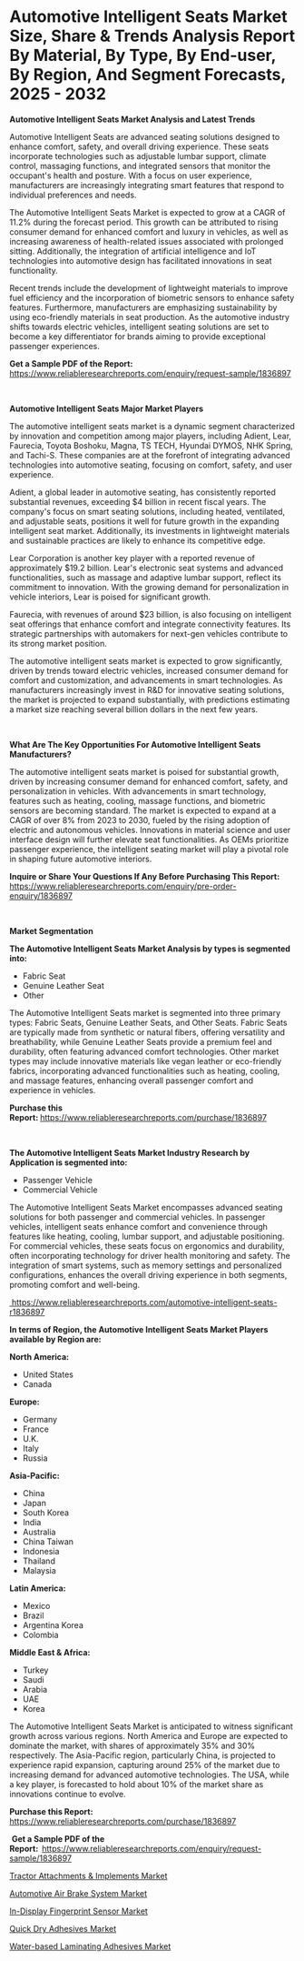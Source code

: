 <p><h1>Automotive Intelligent Seats Market Size, Share & Trends Analysis Report By Material, By Type, By End-user, By Region, And Segment Forecasts, 2025 - 2032</h1></p><p><strong>Automotive Intelligent Seats Market Analysis and Latest Trends</strong></p>
<p><p>Automotive Intelligent Seats are advanced seating solutions designed to enhance comfort, safety, and overall driving experience. These seats incorporate technologies such as adjustable lumbar support, climate control, massaging functions, and integrated sensors that monitor the occupant's health and posture. With a focus on user experience, manufacturers are increasingly integrating smart features that respond to individual preferences and needs.</p><p>The Automotive Intelligent Seats Market is expected to grow at a CAGR of 11.2% during the forecast period. This growth can be attributed to rising consumer demand for enhanced comfort and luxury in vehicles, as well as increasing awareness of health-related issues associated with prolonged sitting. Additionally, the integration of artificial intelligence and IoT technologies into automotive design has facilitated innovations in seat functionality.</p><p>Recent trends include the development of lightweight materials to improve fuel efficiency and the incorporation of biometric sensors to enhance safety features. Furthermore, manufacturers are emphasizing sustainability by using eco-friendly materials in seat production. As the automotive industry shifts towards electric vehicles, intelligent seating solutions are set to become a key differentiator for brands aiming to provide exceptional passenger experiences.</p></p>
<p><strong>Get a Sample PDF of the Report:&nbsp;</strong> <a href="https://www.reliableresearchreports.com/enquiry/request-sample/1836897?utm_campaign=16&utm_medium=2&utm_source=Github&utm_content=ia&utm_term=26032025&utm_id=automotive-intelligent-seats">https://www.reliableresearchreports.com/enquiry/request-sample/1836897</a></p>
<p>&nbsp;</p>
<p><strong>Automotive Intelligent Seats Major Market Players</strong></p>
<p><p>The automotive intelligent seats market is a dynamic segment characterized by innovation and competition among major players, including Adient, Lear, Faurecia, Toyota Boshoku, Magna, TS TECH, Hyundai DYMOS, NHK Spring, and Tachi-S. These companies are at the forefront of integrating advanced technologies into automotive seating, focusing on comfort, safety, and user experience.</p><p>Adient, a global leader in automotive seating, has consistently reported substantial revenues, exceeding $4 billion in recent fiscal years. The company's focus on smart seating solutions, including heated, ventilated, and adjustable seats, positions it well for future growth in the expanding intelligent seat market. Additionally, its investments in lightweight materials and sustainable practices are likely to enhance its competitive edge.</p><p>Lear Corporation is another key player with a reported revenue of approximately $19.2 billion. Lear's electronic seat systems and advanced functionalities, such as massage and adaptive lumbar support, reflect its commitment to innovation. With the growing demand for personalization in vehicle interiors, Lear is poised for significant growth.</p><p>Faurecia, with revenues of around $23 billion, is also focusing on intelligent seat offerings that enhance comfort and integrate connectivity features. Its strategic partnerships with automakers for next-gen vehicles contribute to its strong market position.</p><p>The automotive intelligent seats market is expected to grow significantly, driven by trends toward electric vehicles, increased consumer demand for comfort and customization, and advancements in smart technologies. As manufacturers increasingly invest in R&D for innovative seating solutions, the market is projected to expand substantially, with predictions estimating a market size reaching several billion dollars in the next few years.</p></p>
<p>&nbsp;</p>
<p><strong>What Are The Key Opportunities For Automotive Intelligent Seats Manufacturers?</strong></p>
<p><p>The automotive intelligent seats market is poised for substantial growth, driven by increasing consumer demand for enhanced comfort, safety, and personalization in vehicles. With advancements in smart technology, features such as heating, cooling, massage functions, and biometric sensors are becoming standard. The market is expected to expand at a CAGR of over 8% from 2023 to 2030, fueled by the rising adoption of electric and autonomous vehicles. Innovations in material science and user interface design will further elevate seat functionalities. As OEMs prioritize passenger experience, the intelligent seating market will play a pivotal role in shaping future automotive interiors.</p></p>
<p><strong>Inquire or Share Your Questions If Any Before Purchasing This Report:</strong> <a href="https://www.reliableresearchreports.com/enquiry/pre-order-enquiry/1836897?utm_campaign=16&utm_medium=2&utm_source=Github&utm_content=ia&utm_term=26032025&utm_id=automotive-intelligent-seats">https://www.reliableresearchreports.com/enquiry/pre-order-enquiry/1836897</a></p>
<p>&nbsp;</p>
<p><strong>Market Segmentation</strong></p>
<p><strong>The Automotive Intelligent Seats Market Analysis by types is segmented into:</strong></p>
<p><ul><li>Fabric Seat</li><li>Genuine Leather Seat</li><li>Other</li></ul></p>
<p><p>The Automotive Intelligent Seats market is segmented into three primary types: Fabric Seats, Genuine Leather Seats, and Other Seats. Fabric Seats are typically made from synthetic or natural fibers, offering versatility and breathability, while Genuine Leather Seats provide a premium feel and durability, often featuring advanced comfort technologies. Other market types may include innovative materials like vegan leather or eco-friendly fabrics, incorporating advanced functionalities such as heating, cooling, and massage features, enhancing overall passenger comfort and experience in vehicles.</p></p>
<p><strong>Purchase this Report:&nbsp;</strong><a href="https://www.reliableresearchreports.com/purchase/1836897?utm_campaign=16&utm_medium=2&utm_source=Github&utm_content=ia&utm_term=26032025&utm_id=automotive-intelligent-seats">https://www.reliableresearchreports.com/purchase/1836897</a></p>
<p>&nbsp;</p>
<p><strong>The Automotive Intelligent Seats Market Industry Research by Application is segmented into:</strong></p>
<p><ul><li>Passenger Vehicle</li><li>Commercial Vehicle</li></ul></p>
<p><p>The Automotive Intelligent Seats Market encompasses advanced seating solutions for both passenger and commercial vehicles. In passenger vehicles, intelligent seats enhance comfort and convenience through features like heating, cooling, lumbar support, and adjustable positioning. For commercial vehicles, these seats focus on ergonomics and durability, often incorporating technology for driver health monitoring and safety. The integration of smart systems, such as memory settings and personalized configurations, enhances the overall driving experience in both segments, promoting comfort and well-being.</p></p>
<p><a href="https://www.reliableresearchreports.com/automotive-intelligent-seats-r1836897?utm_campaign=16&utm_medium=2&utm_source=Github&utm_content=ia&utm_term=26032025&utm_id=automotive-intelligent-seats">&nbsp;https://www.reliableresearchreports.com/automotive-intelligent-seats-r1836897</a></p>
<p><strong>In terms of Region, the Automotive Intelligent Seats Market Players available by Region are:</strong></p>
<p>
    <p> <strong> North America: </strong>
        <ul>
            <li>United States</li>
            <li>Canada</li>
        </ul>
        </p> 
    <p> <strong> Europe: </strong>
        <ul>
            <li>Germany</li>
            <li>France</li>
            <li>U.K.</li>
            <li>Italy</li>
            <li>Russia</li>
        </ul>
        </p> 
    <p> <strong> Asia-Pacific: </strong>
        <ul>
            <li>China</li>
            <li>Japan</li>
            <li>South Korea</li>
            <li>India</li>
            <li>Australia</li>
            <li>China Taiwan</li>
            <li>Indonesia</li>
            <li>Thailand</li>
            <li>Malaysia</li>
        </ul>
        </p> 
    <p> <strong> Latin America: </strong>
        <ul>
            <li>Mexico</li>
            <li>Brazil</li>
            <li>Argentina Korea</li>
            <li>Colombia</li>
        </ul>
        </p> 
    <p> <strong> Middle East & Africa: </strong>
        <ul>
            <li>Turkey</li>
            <li>Saudi</li>
            <li>Arabia</li>
            <li>UAE</li>
            <li>Korea</li>
        </ul>
    </p>
    </p>
<p><p>The Automotive Intelligent Seats Market is anticipated to witness significant growth across various regions. North America and Europe are expected to dominate the market, with shares of approximately 35% and 30% respectively. The Asia-Pacific region, particularly China, is projected to experience rapid expansion, capturing around 25% of the market due to increasing demand for advanced automotive technologies. The USA, while a key player, is forecasted to hold about 10% of the market share as innovations continue to evolve.</p></p>
<p><strong>Purchase this Report: </strong><a href="https://www.reliableresearchreports.com/purchase/1836897?utm_campaign=16&utm_medium=2&utm_source=Github&utm_content=ia&utm_term=26032025&utm_id=automotive-intelligent-seats">https://www.reliableresearchreports.com/purchase/1836897</a></p>
<p>&nbsp;<strong>Get a Sample PDF of the Report:&nbsp;&nbsp;</strong><a href="https://www.reliableresearchreports.com/enquiry/request-sample/1836897?utm_campaign=16&utm_medium=2&utm_source=Github&utm_content=ia&utm_term=26032025&utm_id=automotive-intelligent-seats">https://www.reliableresearchreports.com/enquiry/request-sample/1836897</a></p>
<p><strong></strong></p>
<p><p><a href="https://github.com/kreilkoffas4/Market-Research-Report-List-1/blob/main/tractor-attachments-implements-market.md?utm_campaign=16&utm_medium=2&utm_source=Github&utm_content=ia&utm_term=26032025&utm_id=automotive-intelligent-seats">Tractor Attachments & Implements Market</a></p><p><a href="https://github.com/darouthiamnl/Market-Research-Report-List-1/blob/main/automotive-air-brake-system-market.md?utm_campaign=16&utm_medium=2&utm_source=Github&utm_content=ia&utm_term=26032025&utm_id=automotive-intelligent-seats">Automotive Air Brake System Market</a></p><p><a href="https://github.com/JosephineMcguire65/Market-Research-Report-List-2/blob/main/in-display-fingerprint-sensor-market.md?utm_campaign=16&utm_medium=2&utm_source=Github&utm_content=ia&utm_term=26032025&utm_id=automotive-intelligent-seats">In-Display Fingerprint Sensor Market</a></p><p><a href="https://github.com/duerknikko44/Market-Research-Report-List-1/blob/main/quick-dry-adhesives-market.md?utm_campaign=16&utm_medium=2&utm_source=Github&utm_content=ia&utm_term=26032025&utm_id=automotive-intelligent-seats">Quick Dry Adhesives Market</a></p><p><a href="https://github.com/YashRP12/Market-Research-Report-List-7/blob/main/water-based-laminating-adhesives-market.md?utm_campaign=16&utm_medium=2&utm_source=Github&utm_content=ia&utm_term=26032025&utm_id=automotive-intelligent-seats">Water-based Laminating Adhesives Market</a></p></p>